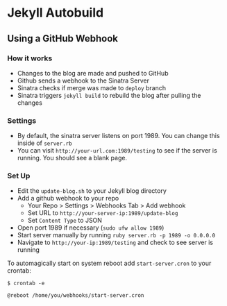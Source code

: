 # Jekyll Autobuild
## Using a GitHub Webhook

### How it works

* Changes to the blog are made and pushed to GitHub
* Github sends a webhook to the Sinatra Server
* Sinatra checks if merge was made to `deploy` branch
* Sinatra triggers `jekyll build` to rebuild the blog after pulling the changes

### Settings

* By default, the sinatra server listens on port 1989. You can change this inside of `server.rb`
* You can visit `http://your-url.com:1989/testing` to see if the server is running. You should see a blank page.

### Set Up

* Edit the `update-blog.sh` to your Jekyll blog directory
* Add a github webhook to your repo
    * Your Repo > Settings > Webhooks Tab > Add webhook
    * Set URL to `http://your-server-ip:1989/update-blog`
    * Set `Content Type` to JSON
* Open port 1989 if necessary (`sudo ufw allow 1989`)
* Start server manually by running `ruby server.rb -p 1989 -o 0.0.0.0`
* Navigate to `http://your-ip:1989/testing` and check to see server is running

To automagically start on system reboot add `start-server.cron` to your crontab:
```
$ crontab -e

@reboot /home/you/webhooks/start-server.cron
```

